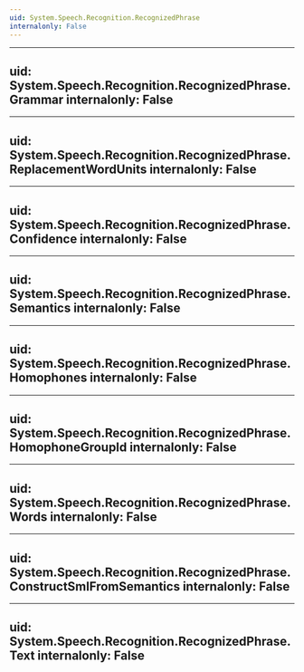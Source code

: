 ```yaml
---
uid: System.Speech.Recognition.RecognizedPhrase
internalonly: False
---
```


---
uid: System.Speech.Recognition.RecognizedPhrase.Grammar
internalonly: False
---

---
uid: System.Speech.Recognition.RecognizedPhrase.ReplacementWordUnits
internalonly: False
---

---
uid: System.Speech.Recognition.RecognizedPhrase.Confidence
internalonly: False
---

---
uid: System.Speech.Recognition.RecognizedPhrase.Semantics
internalonly: False
---

---
uid: System.Speech.Recognition.RecognizedPhrase.Homophones
internalonly: False
---

---
uid: System.Speech.Recognition.RecognizedPhrase.HomophoneGroupId
internalonly: False
---

---
uid: System.Speech.Recognition.RecognizedPhrase.Words
internalonly: False
---

---
uid: System.Speech.Recognition.RecognizedPhrase.ConstructSmlFromSemantics
internalonly: False
---

---
uid: System.Speech.Recognition.RecognizedPhrase.Text
internalonly: False
---
